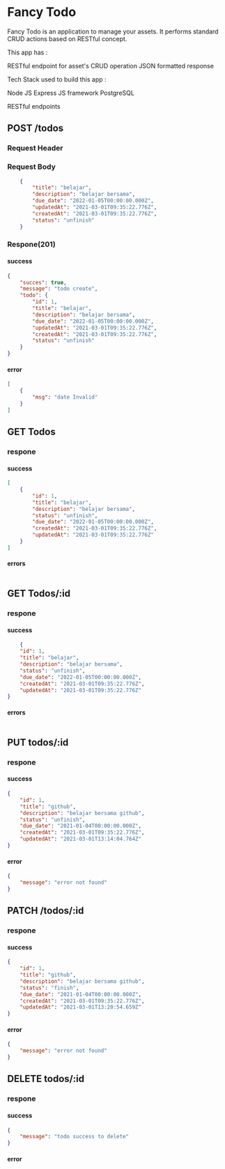 # Fancy Todo
Fancy Todo is an application to manage your assets. It performs standard CRUD actions based on RESTful concept.

This app has :

RESTful endpoint for asset's CRUD operation
JSON formatted response
 

Tech Stack used to build this app :

Node JS
Express JS framework
PostgreSQL

RESTful endpoints

## POST /todos

### Request Header

### Request Body
``` json
    {
        "title": "belajar",
        "description": "belajar bersama",
        "due_date": "2022-01-05T00:00:00.000Z",
        "updatedAt": "2021-03-01T09:35:22.776Z",
        "createdAt": "2021-03-01T09:35:22.776Z",
        "status": "unfinish"
    }
```
### Respone(201)

#### success
``` json
{
    "succes": true,
    "message": "todo create",
    "todo": {
        "id": 1,
        "title": "belajar",
        "description": "belajar bersama",
        "due_date": "2022-01-05T00:00:00.000Z",
        "updatedAt": "2021-03-01T09:35:22.776Z",
        "createdAt": "2021-03-01T09:35:22.776Z",
        "status": "unfinish"
    }
}
```

#### error
``` json
[
    {
        "msg": "date Invalid"
    }
]
```

## GET Todos

### respone
#### success
``` json
[
    {
        "id": 1,
        "title": "belajar",
        "description": "belajar bersama",
        "status": "unfinish",
        "due_date": "2022-01-05T00:00:00.000Z",
        "createdAt": "2021-03-01T09:35:22.776Z",
        "updatedAt": "2021-03-01T09:35:22.776Z"
    }
]
```
#### errors
``` json
```

## GET Todos/:id
### respone
#### success
``` json
    {
    "id": 1,
    "title": "belajar",
    "description": "belajar bersama",
    "status": "unfinish",
    "due_date": "2022-01-05T00:00:00.000Z",
    "createdAt": "2021-03-01T09:35:22.776Z",
    "updatedAt": "2021-03-01T09:35:22.776Z"
}
```
#### errors
``` json
```

## PUT todos/:id
### respone

#### success
``` json
{
    "id": 1,
    "title": "github",
    "description": "belajar bersama github",
    "status": "unfinish",
    "due_date": "2021-01-04T00:00:00.000Z",
    "createdAt": "2021-03-01T09:35:22.776Z",
    "updatedAt": "2021-03-01T13:14:04.764Z"
}
```

#### error
``` json
{
    "message": "error not found"
}
```

## PATCH /todos/:id
### respone

#### success
``` json
{
    "id": 1,
    "title": "github",
    "description": "belajar bersama github",
    "status": "finish",
    "due_date": "2021-01-04T00:00:00.000Z",
    "createdAt": "2021-03-01T09:35:22.776Z",
    "updatedAt": "2021-03-01T13:20:54.659Z"
}
```

#### error
``` json
{
    "message": "error not found"
}
```

## DELETE todos/:id
### respone

#### success
``` json
{
    "message": "todo success to delete"
}
```

#### error
``` json
```